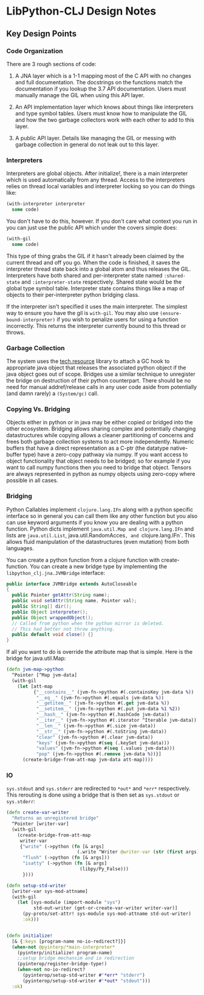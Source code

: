 # LibPython-CLJ Design Notes


## Key Design Points


### Code Organization


There are 3 rough sections of code:
1. A JNA layer which is a 1-1 mapping most of the C API with no changes and full
   documentation.  The docstrings on the functions match the documentation if you lookup
   the 3.7 API documentation.  Users must manually manage the GIL when using this API
   layer.

2. An API implementation layer which knows about things like interpreters and type
   symbol tables.  Users must know how to manipulate the GIL and how the two garbage
   collectors work with each other to add to this layer.

3. A public API layer.  Details like managing the GIL or messing with garbage collection
   in general do not leak out to this layer.



### Interpreters

Interpreters are global objects.  After initialize!, there is a main interpreter which
is used automatically from any thread.  Access to the interpreters relies on thread
local variables and interpreter locking so you can do things like:

```clojure
(with-interpreter interpreter
  some code)
```

You don't have to do this, however.  If you don't care what context you run in you can
just use the public API which under the covers simple does:


```clojure
(with-gil
  some code)
```

This type of thing grabs the GIL if it hasn't already been claimed by the current thread
and off you go.  When the code is finished, it saves the interpreter thread state back
into a global atom and thus releases the GIL.  Interpreters have both shared and
per-interpreter state named `:shared-state` and `:interpreter-state` respectively.
Shared state would be the global type symbol table.  Interpreter state contains things
like a map of objects to their per-interpreter python bridging class.

If the interpreter isn't specified it uses the main interpreter.  The simplest way to
ensure you have the gil is `with-gil`.  You may also use `(ensure-bound-interpreter)` if
you wish to penalize users for using a function incorrectly.  This returns the
interpreter currently bound to this thread or throws.


### Garbage Collection

The system uses the [tech.resource](https://github.com/techascent/tech.resource) 
library to attach a GC hook to appropriate java object
that releases the associated python object if the java object goes out of scope.
Bridges use a similar technique to unregister the bridge on destruction of their python
counterpart.  There should be no need for manual addref/release calls in any user code
aside from potentially (and damn rarely) a `(System/gc)` call.


### Copying Vs. Bridging


Objects either in python or in java may be either copied or bridged into the other
ecosystem.  Bridging allows sharing complex and potentially changing datastructures
while copying allows a cleaner partitioning of concerns and frees both garbage
collection systems to act more independently.  Numeric buffers that have a direct
representation as a C-ptr (the datatype native-buffer type) have a zero-copy pathway via
numpy.  If you want access to object functionality that object needs to be bridged; so
for example if you want to call numpy functions then you need to bridge that object.
Tensors are always represented in python as numpy objects using zero-copy where possible
in all cases.


### Bridging


Python Callables implement `clojure.lang.IFn` along with a python specific interface so
in general you can call them like any other function but you also can use keyword
arguments if you know you are dealing with a python function.  Python dicts implement
`java.util.Map and clojure.lang.IFn` and lists are `java.util.List`,
java.util.RandomAcces`, and `clojure.lang.IFn`.  This allows fluid manipulation of
the datastructures (even mutation) from both languages.

You can create a python function from a clojure function with create-function.  You can
create a new bridge type by implementing the `libpython_clj.jna.JVMBridge` interface:

```java
public interface JVMBridge extends AutoCloseable
{
  public Pointer getAttr(String name);
  public void setAttr(String name, Pointer val);
  public String[] dir();
  public Object interpreter();
  public Object wrappedObject();
  // Called from python when the python mirror is deleted.
  // This had better not throw anything.
  public default void close() {}
}
```

If all you want to do is override the attribute map that is simple.  Here is the bridge
for java.util.Map:

```clojure
(defn jvm-map->python
  ^Pointer [^Map jvm-data]
  (with-gil
    (let [att-map
          {"__contains__" (jvm-fn->python #(.containsKey jvm-data %))
           "__eq__" (jvm-fn->python #(.equals jvm-data %))
           "__getitem__" (jvm-fn->python #(.get jvm-data %))
           "__setitem__" (jvm-fn->python #(.put jvm-data %1 %2))
           "__hash__" (jvm-fn->python #(.hashCode jvm-data))
           "__iter__" (jvm-fn->python #(.iterator ^Iterable jvm-data))
           "__len__" (jvm-fn->python #(.size jvm-data))
           "__str__" (jvm-fn->python #(.toString jvm-data))
           "clear" (jvm-fn->python #(.clear jvm-data))
           "keys" (jvm-fn->python #(seq (.keySet jvm-data)))
           "values" (jvm-fn->python #(seq (.values jvm-data)))
           "pop" (jvm-fn->python #(.remove jvm-data %))}]
      (create-bridge-from-att-map jvm-data att-map))))
```


### IO

`sys.stdout` and `sys.stderr` are redirected to `*out*` and `*err*` respectively.
This rerouting is done using a bridge that is then set as `sys.stdout` or `sys.stderr`:

```clojure
(defn create-var-writer
  "Returns an unregistered bridge"
  ^Pointer [writer-var]
  (with-gil
    (create-bridge-from-att-map
     writer-var
     {"write" (->python (fn [& args]
                          (.write ^Writer @writer-var (str (first args)))))
      "flush" (->python (fn [& args]))
      "isatty" (->python (fn [& args]
                           (libpy/Py_False)))
      })))

(defn setup-std-writer
  [writer-var sys-mod-attname]
  (with-gil
    (let [sys-module (import-module "sys")
          std-out-writer (get-or-create-var-writer writer-var)]
      (py-proto/set-attr! sys-module sys-mod-attname std-out-writer)
      :ok)))


(defn initialize!
  [& {:keys [program-name no-io-redirect?]}]
  (when-not @pyinterp/*main-interpreter*
    (pyinterp/initialize! program-name)
    ;;setup bridge mechansim and io redirection
    (pyinterop/register-bridge-type!)
    (when-not no-io-redirect?
      (pyinterop/setup-std-writer #'*err* "stderr")
      (pyinterop/setup-std-writer #'*out* "stdout")))
  :ok)
```
